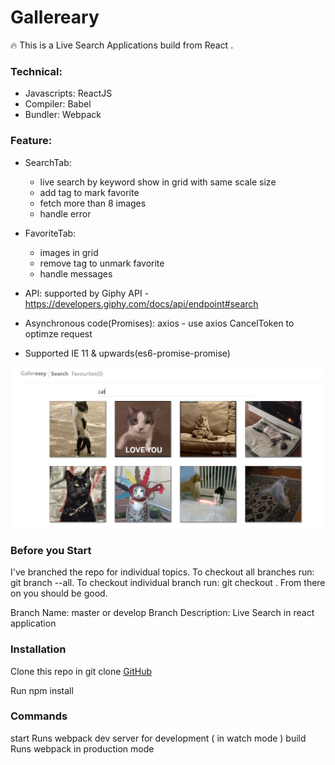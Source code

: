 # Gallereary

🔥 This is a Live Search Applications build from React .
### Technical: 
+ Javascripts: ReactJS
+ Compiler: Babel
+ Bundler: Webpack
### Feature: 
+ SearchTab: 
    - live search by keyword show in grid with same scale size
    - add tag to mark favorite 
    - fetch more than 8 images
    - handle error
+ FavoriteTab:
    - images in grid
    - remove tag to unmark favorite
    - handle messages

+ API: supported by Giphy API - https://developers.giphy.com/docs/api/endpoint#search
+ Asynchronous code(Promises): axios - use axios CancelToken to optimze request
+ Supported IE 11 & upwards(es6-promise-promise)


![Demo Logo](/demo.PNG)

### Before you Start
I've branched the repo for individual topics. To checkout all branches run: git branch --all. To checkout individual branch run: git checkout <branch name>. From there on you should be good.

Branch Name: master or develop
Branch Description:
Live Search in react application

### Installation
Clone this repo in git clone [GitHub](https://github.com/ntdanh1711/Gallereasy-LiveSearch)

Run npm install


### Commands
start Runs webpack dev server for development ( in watch mode )
build Runs webpack in production mode
